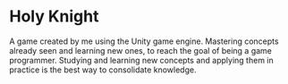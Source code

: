 # Holy Knight
 A game created by me using the Unity game engine. Mastering concepts already seen and learning new ones, to reach the goal of being a game programmer. Studying and learning new concepts and applying them in practice is the best way to consolidate knowledge.
